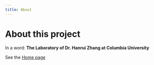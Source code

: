 ```yaml
---
title: About
---
```


# About this project

In a word: **The Laboratory of Dr. Hanrui Zhang at Columbia University**

See the [Home page](README.md)

